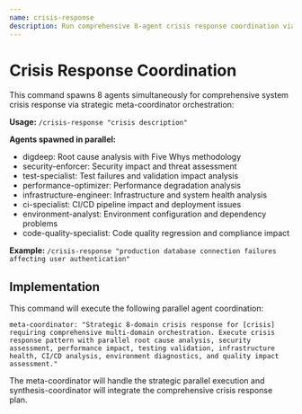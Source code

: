 ```yaml
---
name: crisis-response
description: Run comprehensive 8-agent crisis response coordination via strategic meta-coordination
---
```


# Crisis Response Coordination

This command spawns 8 agents simultaneously for comprehensive system crisis response via strategic meta-coordinator orchestration:

**Usage:** `/crisis-response "crisis description"`

**Agents spawned in parallel:**
- digdeep: Root cause analysis with Five Whys methodology
- security-enforcer: Security impact and threat assessment
- test-specialist: Test failures and validation impact analysis
- performance-optimizer: Performance degradation analysis
- infrastructure-engineer: Infrastructure and system health analysis
- ci-specialist: CI/CD pipeline impact and deployment issues
- environment-analyst: Environment configuration and dependency problems
- code-quality-specialist: Code quality regression and compliance impact

**Example:** `/crisis-response "production database connection failures affecting user authentication"`

## Implementation

This command will execute the following parallel agent coordination:

```
meta-coordinator: "Strategic 8-domain crisis response for [crisis] requiring comprehensive multi-domain orchestration. Execute crisis response pattern with parallel root cause analysis, security assessment, performance impact, testing validation, infrastructure health, CI/CD analysis, environment diagnostics, and quality impact assessment."
```

The meta-coordinator will handle the strategic parallel execution and synthesis-coordinator will integrate the comprehensive crisis response plan.